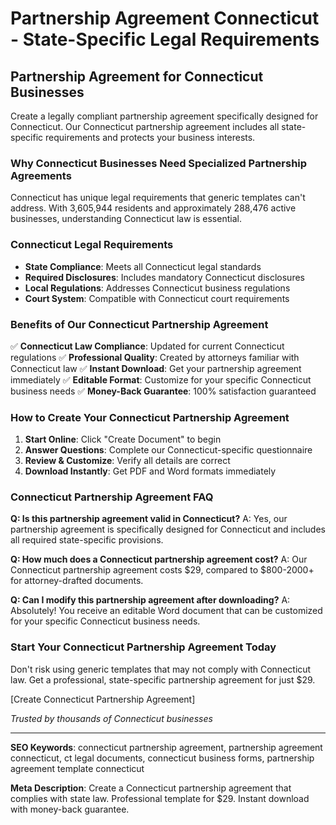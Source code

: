 # Partnership Agreement Connecticut - State-Specific Legal Requirements

## Partnership Agreement for Connecticut Businesses

Create a legally compliant partnership agreement specifically designed for Connecticut. Our Connecticut partnership agreement includes all state-specific requirements and protects your business interests.

### Why Connecticut Businesses Need Specialized Partnership Agreements

Connecticut has unique legal requirements that generic templates can't address. With 3,605,944 residents and approximately 288,476 active businesses, understanding Connecticut law is essential.

### Connecticut Legal Requirements

- **State Compliance**: Meets all Connecticut legal standards
- **Required Disclosures**: Includes mandatory Connecticut disclosures
- **Local Regulations**: Addresses Connecticut business regulations
- **Court System**: Compatible with Connecticut court requirements

### Benefits of Our Connecticut Partnership Agreement

✅ **Connecticut Law Compliance**: Updated for current Connecticut regulations
✅ **Professional Quality**: Created by attorneys familiar with Connecticut law
✅ **Instant Download**: Get your partnership agreement immediately
✅ **Editable Format**: Customize for your specific Connecticut business needs
✅ **Money-Back Guarantee**: 100% satisfaction guaranteed

### How to Create Your Connecticut Partnership Agreement

1. **Start Online**: Click "Create Document" to begin
2. **Answer Questions**: Complete our Connecticut-specific questionnaire
3. **Review & Customize**: Verify all details are correct
4. **Download Instantly**: Get PDF and Word formats immediately

### Connecticut Partnership Agreement FAQ

**Q: Is this partnership agreement valid in Connecticut?**
A: Yes, our partnership agreement is specifically designed for Connecticut and includes all required state-specific provisions.

**Q: How much does a Connecticut partnership agreement cost?**
A: Our Connecticut partnership agreement costs $29, compared to $800-2000+ for attorney-drafted documents.

**Q: Can I modify this partnership agreement after downloading?**
A: Absolutely! You receive an editable Word document that can be customized for your specific Connecticut business needs.

### Start Your Connecticut Partnership Agreement Today

Don't risk using generic templates that may not comply with Connecticut law. Get a professional, state-specific partnership agreement for just $29.

[Create Connecticut Partnership Agreement]

*Trusted by thousands of Connecticut businesses*

---

**SEO Keywords**: connecticut partnership agreement, partnership agreement connecticut, ct legal documents, connecticut business forms, partnership agreement template connecticut

**Meta Description**: Create a Connecticut partnership agreement that complies with state law. Professional template for $29. Instant download with money-back guarantee.
